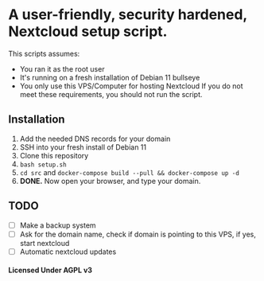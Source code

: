 # A user-friendly, security hardened, Nextcloud setup script.
This scripts assumes:
- You ran it as the root user
- It's running on a fresh installation of Debian 11 bullseye
- You only use this VPS/Computer for hosting Nextcloud
If you do not meet these requirements, you should not run the script.
## Installation
1. Add the needed DNS records for your domain
2. SSH into your fresh install of Debian 11
3. Clone this repository 
4. `bash setup.sh`
5. `cd src` and `docker-compose build --pull && docker-compose up -d`
6. **DONE.** Now open your browser, and type your domain.
## TODO
- [ ] Make a backup system
- [ ] Ask for the domain name, check if domain is pointing to this VPS, if yes, start nextcloud
- [ ] Automatic nextcloud updates
####  Licensed Under AGPL v3 
